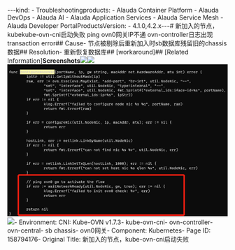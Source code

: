 ---kind:   - Troubleshootingproducts:    - Alauda Container Platform   - Alauda DevOps   - Alauda AI   - Alauda Application Services   - Alauda Service Mesh   - Alauda Developer PortalProductsVersion:   - 4.1.0,4.2.x---<!-- A type of document that involves encountering a fault, diag...it, performing root cause analysis, and providing solutions. --># 新加入的节点，kubekube-ovn-cni启动失败 ping ovn0网关IP不通 ovn-controller日志出现transaction error## Cause- 节点被剔除后重新加入时sb数据库残留旧的chassis数据## Resolution- 重新恢复数据库## [workaround]## [Related Information]**Screenshots**![](assets/xin-jia-ru-de-jie-dian-kube-ovn-cniqi-dong-shi-bai/image-2023-8-14_19-59-50.png)![](assets/xin-jia-ru-de-jie-dian-kube-ovn-cniqi-dong-shi-bai/image-2023-8-14_20-0-51.png)![](assets/xin-jia-ru-de-jie-dian-kube-ovn-cniqi-dong-shi-bai/image-2023-8-14_20-4-3.png)![](assets/xin-jia-ru-de-jie-dian-kube-ovn-cniqi-dong-shi-bai/image-2023-8-14_20-4-53.png)- Environment: CNI: Kube-OVN v1.7.3- kube-ovn-cni- ovn-controller- ovn-central- sb chassis- ovn0网关- Component: Kubernetes- Page ID: 158794176- Original Title: 新加入的节点，kube-ovn-cni启动失败